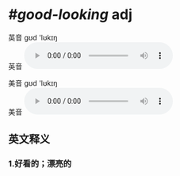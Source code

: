 # ***\#good-looking*** adj
英音 ɡʊd 'lʊkɪŋ  
英音
<audio src="./media/good-looking1_AAC.aac" controls="controls"></audio>

美音 ɡʊd 'lʊkɪŋ  
美音
<audio src="./media/good-looking2_AAC.aac" controls="controls"></audio>



  

英文释义
---
### 1.**好看的；漂亮的**  


